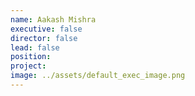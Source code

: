 ```yaml
---
name: Aakash Mishra
executive: false
director: false
lead: false
position:  
project:  
image: ../assets/default_exec_image.png
---
```

